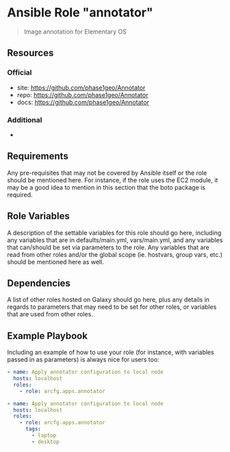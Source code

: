 # Ansible Role "annotator"

> Image annotation for Elementary OS

## Resources

### Official

- site: https://github.com/phase1geo/Annotator
- repo: https://github.com/phase1geo/Annotator
- docs: https://github.com/phase1geo/Annotator

### Additional

-

## Requirements

Any pre-requisites that may not be covered by Ansible itself or the role should be mentioned here. For instance, if the
role uses the EC2 module, it may be a good idea to mention in this section that the boto package is required.

## Role Variables

A description of the settable variables for this role should go here, including any variables that are in
defaults/main.yml, vars/main.yml, and any variables that can/should be set via parameters to the role. Any variables
that are read from other roles and/or the global scope (ie. hostvars, group vars, etc.) should be mentioned here as
well.

## Dependencies

A list of other roles hosted on Galaxy should go here, plus any details in regards to parameters that may need to be set
for other roles, or variables that are used from other roles.

## Example Playbook

Including an example of how to use your role (for instance, with variables passed in as parameters) is always nice for
users too:

```yaml
- name: Apply annotator configuration to local node
  hosts: localhost
  roles:
    - role: arcfg.apps.annotator
```

```yaml
- name: Apply annotator configuration to local node
  hosts: localhost
  roles:
    - role: arcfg.apps.annotator
      tags:
        - laptop
        - desktop
```
